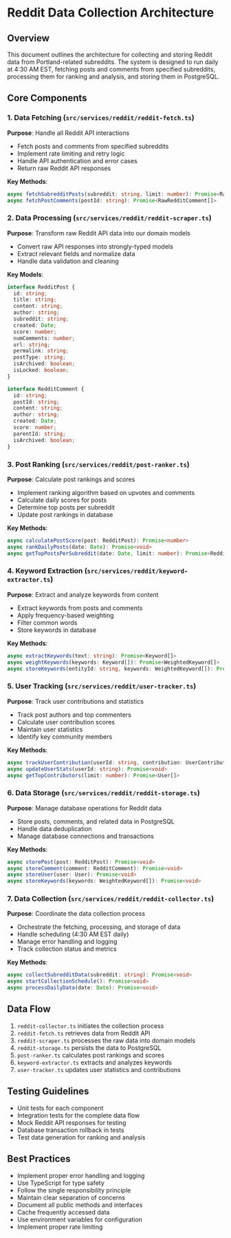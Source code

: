 # Reddit Data Collection Architecture

## Overview
This document outlines the architecture for collecting and storing Reddit data from Portland-related subreddits. The system is designed to run daily at 4:30 AM EST, fetching posts and comments from specified subreddits, processing them for ranking and analysis, and storing them in PostgreSQL.

## Core Components

### 1. Data Fetching (`src/services/reddit/reddit-fetch.ts`)
**Purpose**: Handle all Reddit API interactions
- Fetch posts and comments from specified subreddits
- Implement rate limiting and retry logic
- Handle API authentication and error cases
- Return raw Reddit API responses

**Key Methods**:
```typescript
async fetchSubredditPosts(subreddit: string, limit: number): Promise<RawRedditPost[]>
async fetchPostComments(postId: string): Promise<RawRedditComment[]>
```

### 2. Data Processing (`src/services/reddit/reddit-scraper.ts`)
**Purpose**: Transform raw Reddit API data into our domain models
- Convert raw API responses into strongly-typed models
- Extract relevant fields and normalize data
- Handle data validation and cleaning

**Key Models**:
```typescript
interface RedditPost {
  id: string;
  title: string;
  content: string;
  author: string;
  subreddit: string;
  created: Date;
  score: number;
  numComments: number;
  url: string;
  permalink: string;
  postType: string;
  isArchived: boolean;
  isLocked: boolean;
}

interface RedditComment {
  id: string;
  postId: string;
  content: string;
  author: string;
  created: Date;
  score: number;
  parentId: string;
  isArchived: boolean;
}
```

### 3. Post Ranking (`src/services/reddit/post-ranker.ts`)
**Purpose**: Calculate post rankings and scores
- Implement ranking algorithm based on upvotes and comments
- Calculate daily scores for posts
- Determine top posts per subreddit
- Update post rankings in database

**Key Methods**:
```typescript
async calculatePostScore(post: RedditPost): Promise<number>
async rankDailyPosts(date: Date): Promise<void>
async getTopPostsPerSubreddit(date: Date, limit: number): Promise<RedditPost[]>
```

### 4. Keyword Extraction (`src/services/reddit/keyword-extractor.ts`)
**Purpose**: Extract and analyze keywords from content
- Extract keywords from posts and comments
- Apply frequency-based weighting
- Filter common words
- Store keywords in database

**Key Methods**:
```typescript
async extractKeywords(text: string): Promise<Keyword[]>
async weightKeywords(keywords: Keyword[]): Promise<WeightedKeyword[]>
async storeKeywords(entityId: string, keywords: WeightedKeyword[]): Promise<void>
```

### 5. User Tracking (`src/services/reddit/user-tracker.ts`)
**Purpose**: Track user contributions and statistics
- Track post authors and top commenters
- Calculate user contribution scores
- Maintain user statistics
- Identify key community members

**Key Methods**:
```typescript
async trackUserContribution(userId: string, contribution: UserContribution): Promise<void>
async updateUserStats(userId: string): Promise<void>
async getTopContributors(limit: number): Promise<User[]>
```

### 6. Data Storage (`src/services/reddit/reddit-storage.ts`)
**Purpose**: Manage database operations for Reddit data
- Store posts, comments, and related data in PostgreSQL
- Handle data deduplication
- Manage database connections and transactions

**Key Methods**:
```typescript
async storePost(post: RedditPost): Promise<void>
async storeComment(comment: RedditComment): Promise<void>
async storeUser(user: User): Promise<void>
async storeKeywords(keywords: WeightedKeyword[]): Promise<void>
```

### 7. Data Collection (`src/services/reddit/reddit-collector.ts`)
**Purpose**: Coordinate the data collection process
- Orchestrate the fetching, processing, and storage of data
- Handle scheduling (4:30 AM EST daily)
- Manage error handling and logging
- Track collection status and metrics

**Key Methods**:
```typescript
async collectSubredditData(subreddit: string): Promise<void>
async startCollectionSchedule(): Promise<void>
async processDailyData(date: Date): Promise<void>
```

## Data Flow
1. `reddit-collector.ts` initiates the collection process
2. `reddit-fetch.ts` retrieves data from Reddit API
3. `reddit-scraper.ts` processes the raw data into domain models
4. `reddit-storage.ts` persists the data to PostgreSQL
5. `post-ranker.ts` calculates post rankings and scores
6. `keyword-extractor.ts` extracts and analyzes keywords
7. `user-tracker.ts` updates user statistics and contributions

## Testing Guidelines
- Unit tests for each component
- Integration tests for the complete data flow
- Mock Reddit API responses for testing
- Database transaction rollback in tests
- Test data generation for ranking and analysis

## Best Practices
- Implement proper error handling and logging
- Use TypeScript for type safety
- Follow the single responsibility principle
- Maintain clear separation of concerns
- Document all public methods and interfaces
- Cache frequently accessed data
- Use environment variables for configuration
- Implement proper rate limiting 